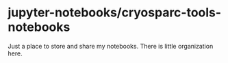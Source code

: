 # jupyter-notebooks/cryosparc-tools-notebooks

Just a place to store and share my notebooks. There is little organization here.


